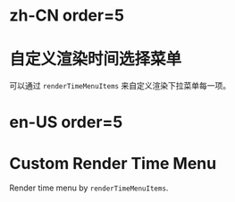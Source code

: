 # zh-CN order=5

# 自定义渲染时间选择菜单

可以通过 `renderTimeMenuItems` 来自定义渲染下拉菜单每一项。

# en-US order=5

# Custom Render Time Menu

Render time menu by `renderTimeMenuItems`.

